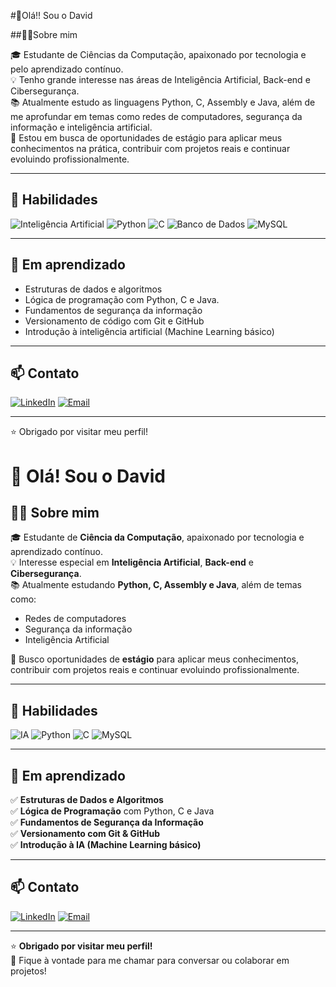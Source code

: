 #👋Olá!! Sou o David

##🧑‍💻Sobre mim

🎓 Estudante de Ciências da Computação, apaixonado por tecnologia e pelo aprendizado contínuo.  
💡 Tenho grande interesse nas áreas de Inteligência Artificial, Back-end e Cibersegurança.  
📚 Atualmente estudo as linguagens Python, C, Assembly e Java, além de me aprofundar em temas como redes de computadores, segurança da informação e inteligência artificial.  
🚀 Estou em busca de oportunidades de estágio para aplicar meus conhecimentos na prática, contribuir com projetos reais e continuar evoluindo profissionalmente.

--------------

## 🤖 Habilidades

![Inteligência Artificial](https://img.shields.io/badge/IA-Artificial%20Intelligence-purple?style=for-the-badge&logo=openai&logoColor=white)
![Python](https://img.shields.io/badge/Python-3776AB?style=for-the-badge&logo=python&logoColor=white)
![C](https://img.shields.io/badge/C-00599C?style=for-the-badge&logo=c&logoColor=white)
![Banco de Dados](https://img.shields.io/badge/Banco%20de%20Dados-003B57?style=for-the-badge&logo=databricks&logoColor=white)
![MySQL](https://img.shields.io/badge/MySQL-4479A1?style=for-the-badge&logo=mysql&logoColor=white)

-------------

## 📘 Em aprendizado

- Estruturas de dados e algoritmos
- Lógica de programação com Python, C e Java.
- Fundamentos de segurança da informação
- Versionamento de código com Git e GitHub
- Introdução à inteligência artificial (Machine Learning básico)

--------------

## 📫 Contato

[![LinkedIn](https://img.shields.io/badge/LinkedIn-0077B5?style=for-the-badge&logo=linkedin&logoColor=white)](https://www.linkedin.com/in/david-danillo-gomes-5b1a4935b/)
[![Email](https://img.shields.io/badge/Email-daviddanillo07@gmail.com-D14836?style=for-the-badge&logo=gmail&logoColor=white)](mailto:daviddanillo07@gmail.com)

-------------

⭐ Obrigado por visitar meu perfil!






# 👋 Olá! Sou o David

## 🧑‍💻 Sobre mim

🎓 Estudante de **Ciência da Computação**, apaixonado por tecnologia e aprendizado contínuo.  
💡 Interesse especial em **Inteligência Artificial**, **Back-end** e **Cibersegurança**.  
📚 Atualmente estudando **Python, C, Assembly e Java**, além de temas como:
- Redes de computadores
- Segurança da informação
- Inteligência Artificial

🚀 Busco oportunidades de **estágio** para aplicar meus conhecimentos, contribuir com projetos reais e continuar evoluindo profissionalmente.

---

## 🤖 Habilidades

![IA](https://img.shields.io/badge/IA-Artificial%20Intelligence-purple?style=for-the-badge&logo=openai&logoColor=white)
![Python](https://img.shields.io/badge/Python-3776AB?style=for-the-badge&logo=python&logoColor=white)
![C](https://img.shields.io/badge/C-00599C?style=for-the-badge&logo=c&logoColor=white)
![MySQL](https://img.shields.io/badge/MySQL-4479A1?style=for-the-badge&logo=mysql&logoColor=white)

---

## 📘 Em aprendizado

✅ **Estruturas de Dados e Algoritmos**  
✅ **Lógica de Programação** com Python, C e Java  
✅ **Fundamentos de Segurança da Informação**  
✅ **Versionamento com Git & GitHub**  
✅ **Introdução à IA (Machine Learning básico)**

---

## 📫 Contato

[![LinkedIn](https://img.shields.io/badge/LinkedIn-0077B5?style=for-the-badge&logo=linkedin&logoColor=white)](https://www.linkedin.com/in/david-danillo-gomes-5b1a4935b/)
[![Email](https://img.shields.io/badge/Email-daviddanillo07@gmail.com-D14836?style=for-the-badge&logo=gmail&logoColor=white)](mailto:daviddanillo07@gmail.com)

---

⭐ **Obrigado por visitar meu perfil!**  
💬 Fique à vontade para me chamar para conversar ou colaborar em projetos!
